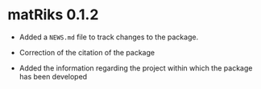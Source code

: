 # matRiks 0.1.2

* Added a `NEWS.md` file to track changes to the package.

* Correction of the citation of the package 

* Added the information regarding the project within which the package has been developed
